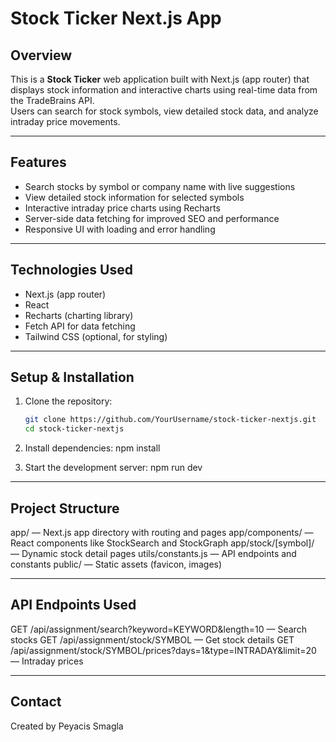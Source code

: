 # Stock Ticker Next.js App

## Overview

This is a **Stock Ticker** web application built with Next.js (app router) that displays stock information and interactive charts using real-time data from the TradeBrains API.  
Users can search for stock symbols, view detailed stock data, and analyze intraday price movements.

---

## Features

- Search stocks by symbol or company name with live suggestions
- View detailed stock information for selected symbols
- Interactive intraday price charts using Recharts
- Server-side data fetching for improved SEO and performance
- Responsive UI with loading and error handling

---

## Technologies Used

- Next.js (app router)
- React
- Recharts (charting library)
- Fetch API for data fetching
- Tailwind CSS (optional, for styling)

---

## Setup & Installation

1. Clone the repository:

   ```bash
   git clone https://github.com/YourUsername/stock-ticker-nextjs.git
   cd stock-ticker-nextjs
   ```

2. Install dependencies:
   npm install

3. Start the development server:
   npm run dev

---

## Project Structure

app/ — Next.js app directory with routing and pages
app/components/ — React components like StockSearch and StockGraph
app/stock/[symbol]/ — Dynamic stock detail pages
utils/constants.js — API endpoints and constants
public/ — Static assets (favicon, images)

---

## API Endpoints Used

GET /api/assignment/search?keyword=KEYWORD&length=10 — Search stocks
GET /api/assignment/stock/SYMBOL — Get stock details
GET /api/assignment/stock/SYMBOL/prices?days=1&type=INTRADAY&limit=20 — Intraday prices

---

## Contact

Created by Peyacis Smagla
